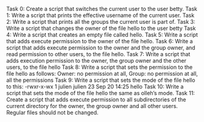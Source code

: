 Task 0: Create a script that switches the current user to the user betty.
Task 1: Write a script that prints the effective username of the current user.
Task 2: Write a script that prints all the groups the current user is part of.
Task 3: Write a script that changes the owner of the file hello to the user betty
Task 4: Write a script that creates an empty file called hello.
Task 5: Write a script that adds execute permission to the owner of the file hello.
Task 6: Write a script that adds execute permission to the owner and the group owner, and read permission to other users, to the file hello.
Task 7: Write a script that adds execution permission to the owner, the group owner and the other users, to the file hello
Task 8: Write a script that sets the permission to the file hello as follows: Owner: no permission at all, Group: no permission at all, all the permissions
Task 9: Write a script that sets the mode of the file hello to this: -rwxr-x-wx 1 julien julien 23 Sep 20 14:25 hello
Task 10: Write a script that sets the mode of the file hello the same as olleh’s mode.
Task 11: Create a script that adds execute permission to all subdirectories of the current directory for the owner, the group owner and all other users. Regular files should not be changed.
